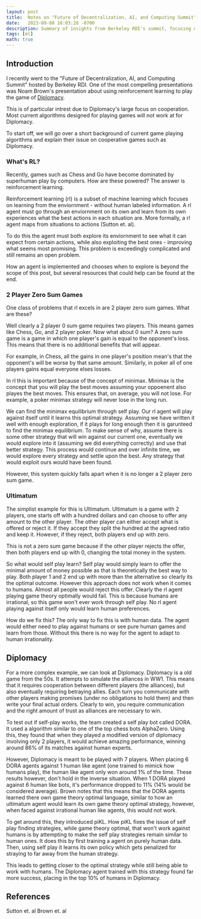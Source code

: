 ```yaml
---
layout: post
title:  Notes on "Future of Decentralization, AI, and Computing Summit"
date:   2023-09-08 16:03:28 -0700
description: Summary of insights from Berkeley RDI's summit, focusing on Noam Brown's presentation about using reinforcement learning to play Diplomacy and the challenges of applying RL to cooperative games.
tags: [ml]
math: true
---
```


## Introduction
I recently went to the "Future of Decentralization, AI, and Computing Summit"
hosted by Berkeley RDI. One of the most compelling presentations was Noam
Brown's presentation about using reinforcement learning to play the game of
[Diplomacy](https://en.wikipedia.org/wiki/Diplomacy_(game)).

This is of particular intrest due to Diplomacy's large focus on cooperation.
Most current algorithms designed for playing games will not work at for
Diplomacy.

To start off, we will go over a short background of current game playing
algorithms and explain their issue on cooperative games such as Diplomacy.

### What's RL?
Recently, games such as Chess and Go have become dominated by superhuman play by
computers. How are these powered? The answer is reinforcement learning.

Reinforcement learning (rl) is a subset of machine learning which focuses on
learning from the enviornment - without human labeled information. A rl agent
must go through an enviornment on its own and learn from its own experiences
what the best actions in each situation are. More formally, a rl agent maps from
situations to actions (Sutton et. al).

To do this the agent must both explore its enviornment to see what it can expect
from certain actions, while also exploiting the best ones - improving what seems
most promising. This problem is exceedingly complicated and still remains an
open problem.

How an agent is implemented and chooses when to explore is beyond the scope of
this post, but several resources that could help can be found at the end. 

### 2 Player Zero Sum Games
One class of problems that rl excels in are 2 player zero sum games. What are
these?

Well clearly a 2 player 0 sum game requires two players. This means games like
Chess, Go, and 2 player poker. Now what about 0 sum? A zero sum game is a game
in which one player's gain is equal to the opponent's loss. This means that
there is no additional benefits that will appear.

For example, in Chess, all the gains in one player's position mean's that the
opponent's will be worse by that same amount. Similarly, in poker all of one
players gains equal everyone elses losses.

In rl this is important because of the concept of minimax. Minimax is the
concept that you will play the best moves assuming your oppoenent also playes
the best moves. This ensures that, on average, you will not lose. For example, a
poker minimax strategy will never lose in the long run.

We can find the minimax equilibrium through self play. Our rl agent will play
against itself until it learns this optimal strategy. Assuming we have written
it well with enough exploration, if it plays for long enough then it is
garunteed to find the minimax equilibrium. To make sense of why, assume there is
some other strategy that will win against our current one, eventually we would
explore into it (assuming we did everything correctly) and use that better
strategy. This process would continue and over infinite time, we would explore
every strategy and settle upon the best. Any strategy that would exploit ours
would have been found.

However, this system quickly falls apart when it is no longer a 2 player zero
sum game.

### Ultimatum
The simplist example for this is Ultimatum. Ultimatum is a game with 2 players,
one starts off with a hundred dollars and can choose to offer any amount to the
other player. The other player can either accept what is offered or reject it.
If they accept they split the hundred at the agreed ratio and keep it. However,
if they reject, both players end up with zero.

This is not a zero sum game because if the other player rejects the offer, then
both players end up with 0, changing the total money in the system.

So what would self play learn? Self play would simply learn to offer the minimal
amount of money possible as that is theoretically the best way to play. Both
player 1 and 2 end up with more than the alternative so clearly its the optimal
outcome. However this approach does not work when it comes to humans. Almost all
people would reject this offer. Clearly the rl agent playing game theory
optimally would fail. This is because humans are irrational, so this game won't
ever work through self play. No rl agent playing against itself only would learn
human preferences.

How do we fix this? The only way to fix this is with human data. The agent would
either need to play against humans or see pure human games and learn from those.
Without this there is no way for the agent to adapt to human irrationality.

## Diplomacy
For a more complex example, we can look at Diplomacy. Diplomacy is a old game
from the 50s. It attempts to simulate the alliances in WW1. This means that it
requires cooperation between different players (the alliances), but also
eventually requiring betraying allies. Each turn you communicate with other
players making promises (under no obligations to hold them) and then write your
final actual orders. Clearly to win, you require communication and the right
amount of trust as alliances are necessary to win.

To test out if self-play works, the team created a self play bot called DORA. It
used a algorithm similar to one of the top chess bots AlphaZero. Using this,
they found that when they played a modified version of diplomacy involving only
2 players, it would achieve amazing performance, winning around 86% of its
matches against human experts.

However, Diplomacy is meant to be played with 7 players. When placing 6 DORA
agents against 1 human like agent (one trained to mimick how humans play), the
human like agent only won around 1% of the time. These results however, don't
hold in the inverse situation. When 1 DORA played against 6 human like bots,
it's performance dropped to 11% (14% would be considered average). Brown notes
that this means that the DORA agents learned there own game theory optimal
language, similar to how an ultimatum agent would learn its own game theory
optimal strategy, however, when faced against irrational human like agents, this
would not work.

To get around this, they introduced piKL. How piKL fixes the issue of self play
finding strategies, while game theory optimal, that won't work against humans is
by attempting to make the self play strategies remain similar to human ones. It
does this by first training a agent on purely human data. Then, using self play
it learns its own policy which gets penalized for straying to far away from the
human strategy.

This leads to getting closer to the optimal strategy while still being able to
work with humans. The Diplomacy agent trained with this strategy found far more
success, placing in the top 10% of humans in Diplomacy.
## References
Sutton et. al
Brown et. al
